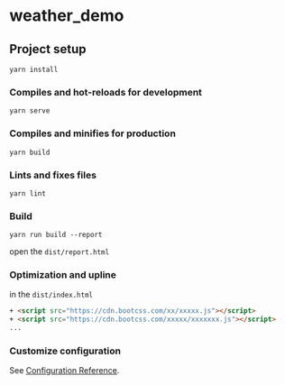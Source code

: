 # weather_demo

## Project setup
```
yarn install
```

### Compiles and hot-reloads for development
```
yarn serve
```

### Compiles and minifies for production
```
yarn build
```

### Lints and fixes files
```
yarn lint
```

### Build 
```
yarn run build --report
```
open the `dist/report.html`

### Optimization and upline
in the `dist/index.html`
```html
+ <script src="https://cdn.bootcss.com/xx/xxxxx.js"></script>
+ <script src="https://cdn.bootcss.com/xxxxx/xxxxxxx.js"></script>
...

```

### Customize configuration
See [Configuration Reference](https://cli.vuejs.org/config/).
